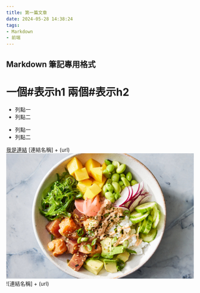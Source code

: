 ```yaml
---
title: 第一篇文章
date: 2024-05-28 14:38:24
tags:
- Markdown
- 前端
---
```

## Markdown 筆記專用格式

# 一個#表示h1 兩個#表示h2

* 列點一
* 列點二
- 列點一
- 列點二

[我是連結](https://courses.hexschool.com/courses/) [連結名稱] + (url)
![我是圖片](/images/poke.jpg) ![連結名稱] + (url)